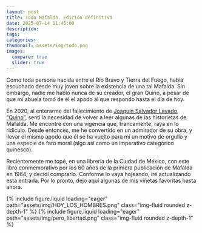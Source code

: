 ```yaml
---
layout: post
title: Todo Mafalda. Edición definitiva
date: 2025-07-14 11:46:00
description:
tags:
categories:
thumbnail: assets/img/todo.png
images:
  compare: true
  slider: true
---
```


Como toda persona nacida entre el Río Bravo y Tierra del Fuego, había escuchado
desde muy joven sobre la existencia de una tal Mafalda. Sin embargo, nadie me
habló nunca de su creador, el gran Quino, a pesar de que mi abuela tomó de él el
apodo al que respondo hasta el día de hoy.

En 2020, al enterarme del fallecimiento de
[Joaquín Salvador Lavado, “Quino”](https://es.wikipedia.org/wiki/Quino), sentí
la necesidad de volver a leer algunas de las historietas de Mafalda. Me encontré
con una vigencia que, francamente, raya en lo ridículo. Desde entonces, me he
convertido en un admirador de su obra, y llevar el mismo apodo que él se ha
vuelto para mí un motivo de orgullo y una especie de faro moral (algo así como
un imperativo categórico quinesco).

Recientemente me topé, en una librería de la Ciudad de México, con este libro
conmemorativo por los 60 años de la primera publicación de Mafalda en 1964, y
decidí comprarlo. Conforme lo vaya hojeando, iré actualizando esta entrada. Por
lo pronto, dejo aquí algunas de mis viñetas favoritas hasta ahora.

<swiper-container keyboard="true" navigation="true" pagination="true" pagination-clickable="true" pagination-dynamic-bullets="true" rewind="true">
  <swiper-slide>{% include figure.liquid loading="eager" path="assets/img/HOY_LOS_HOMBRES.png" class="img-fluid rounded z-depth-1" %}</swiper-slide>
  <swiper-slide>{% include figure.liquid loading="eager" path="assets/img/pero_libertad.png" class="img-fluid rounded z-depth-1" %}</swiper-slide>
</swiper-container>
